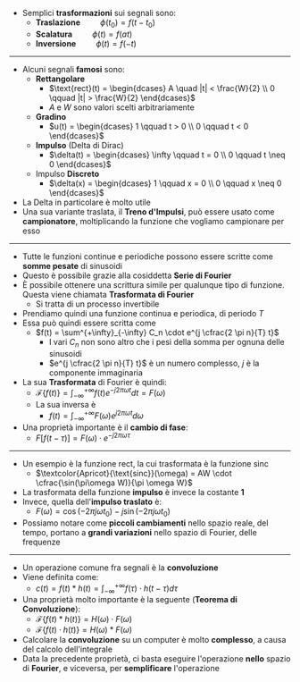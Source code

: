 + Semplici **trasformazioni** sui segnali sono:
	+ **Traslazione** $\qquad \phi(t_0) = f(t - t_0)$ 
	+ **Scalatura** $\qquad \phi(t) = f(at)$ 
	+ **Inversione** $\qquad \phi(t) = f(-t)$ 
---
+ Alcuni segnali **famosi** sono:
	+ **Rettangolare**
		+ $\text{rect}(t) = \begin{dcases} A \quad |t| < \frac{W}{2} \\ 0 \qquad |t| > \frac{W}{2} \end{dcases}$
		+ $A$ e $W$ sono valori scelti arbitrariamente
	+ **Gradino**
		+ $u(t) = \begin{dcases} 1 \qquad t > 0 \\ 0 \qquad t < 0 \end{dcases}$
	+ **Impulso** (Delta di Dirac)
		+ $\delta(t) = \begin{dcases} \infty \qquad t = 0 \\ 0 \qquad t \neq 0 \end{dcases}$
	+ Impulso **Discreto**
		+ $\delta(x) = \begin{dcases} 1 \qquad x = 0 \\ 0 \qquad x \neq 0 \end{dcases}$
+ La Delta in particolare è molto utile
+ Una sua variante traslata, il **Treno d'Impulsi**, può essere usato come **campionatore**, moltiplicando la funzione che vogliamo campionare per esso
---
+ Tutte le funzioni continue e periodiche possono essere scritte come **somme pesate** di sinusoidi
+ Questo è possibile grazie alla cosiddetta **Serie di Fourier**
+ È possibile ottenere una scrittura simile per qualunque tipo di funzione. Questa viene chiamata **Trasformata di Fourier**
	+ Si tratta di un processo invertibile
+ Prendiamo quindi una funzione continua e periodica, di periodo $T$
+ Essa può quindi essere scritta come
	+ $f(t) = \sum^{+\infty}_{-\infty} C_n \cdot e^{j \cfrac{2 \pi n}{T} t}$ 
		+ I vari $C_n$ non sono altro che i pesi della somma per ognuna delle sinusoidi
		+ $e^{j \cfrac{2 \pi n}{T} t}$ è un numero complesso, $j$ è la componente immaginaria
+ La sua **Trasformata** di Fourier è quindi:
	+ $\mathcal{F}\{f (t)\} = \int^{+\infty}_{-\infty} f (t) e^{-j 2 \pi \omega t} dt = F (\omega)$ 
	+ La sua inversa è
		+  $f (t) = \int^{+\infty}_{-\infty} F (\omega) e^{j 2 \pi \omega t} d\omega$ 
+ Una proprietà importante è il **cambio di fase**:
	+ $F[f(t - \tau)] = F(\omega) \cdot e^{-j 2 \pi \omega \tau}$ 
---
+ Un esempio è la funzione $\text{rect}$, la cui trasformata è la funzione $\text{sinc}$
	+ $\textcolor{Apricot}{\text{sinc}}(\omega) = AW \cdot \cfrac{\sin(\pi\omega W)}{\pi \omega W}$  
+ La trasformata della funzione **impulso** è invece la costante **1**
+ Invece, quella dell'**impulso traslato** è:
	+ $F(\omega)= \cos(-2\pi j \omega t_0)- j \sin(-2\pi j \omega t_0)$ 
+ Possiamo notare come **piccoli cambiamenti** nello spazio reale, del tempo, portano a **grandi variazioni** nello spazio di Fourier, delle frequenze 
---
+ Un operazione comune fra segnali è la **convoluzione**
+ Viene definita come:
	+ $c(t) = f(t) * h(t) = \int^{+\infty}_{-\infty} f(\tau) \cdot h(t- \tau) d\tau$ 
+ Una proprietà molto importante è la seguente (**Teorema di Convoluzione**):
	+ $\mathcal{F}\{f(t) * h(t)\} = H(\omega) \cdot F(\omega)$ 
	+ $\mathcal{F}\{f(t) \cdot h(t)\} = H(\omega) * F(\omega)$ 
+ Calcolare la **convoluzione** su un computer è molto **complesso**, a causa del calcolo dell'integrale
+ Data la precedente proprietà, ci basta eseguire l'operazione **nello** spazio di **Fourier**, e viceversa, per **semplificare** l'operazione